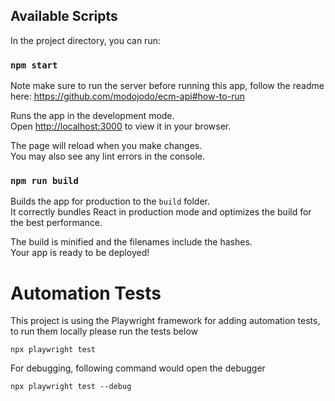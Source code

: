 ## Available Scripts

In the project directory, you can run:

### `npm start`

Note make sure to run the server before running this app, follow the readme here: https://github.com/modojodo/ecm-api#how-to-run

Runs the app in the development mode.\
Open [http://localhost:3000](http://localhost:3000) to view it in your browser.

The page will reload when you make changes.\
You may also see any lint errors in the console.


### `npm run build`

Builds the app for production to the `build` folder.\
It correctly bundles React in production mode and optimizes the build for the best performance.

The build is minified and the filenames include the hashes.\
Your app is ready to be deployed!

# Automation Tests

This project is using the Playwright framework for adding automation tests, to run them locally please run the tests below

`npx playwright test`

For debugging, following command would open the debugger

`npx playwright test --debug`